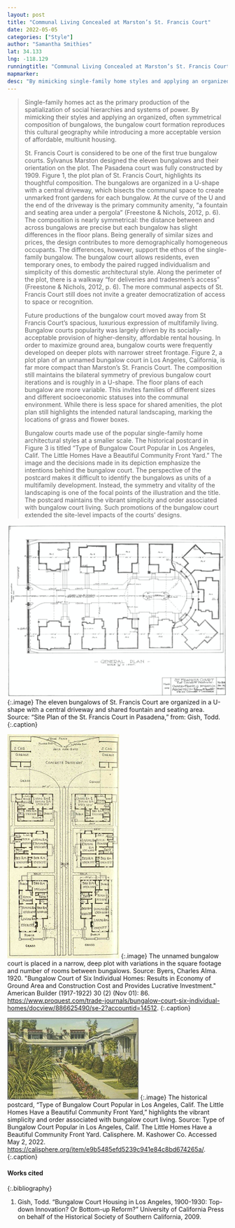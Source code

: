 ```yaml
---
layout: post
title: "Communal Living Concealed at Marston’s St. Francis Court"
date: 2022-05-05
categories: ["Style"]
author: "Samantha Smithies"
lat: 34.133
lng: -118.129
runningtitle: "Communal Living Concealed at Marston’s St. Francis Court"
mapmarker: 
desc: "By mimicking single-family home styles and applying an organized composition of bungalows, the bungalow court reproduces social and spatial marginality while introducing a more acceptable version of affordable, multiunit housing."
---
```

> Single-family homes act as the primary production of the spatialization of social hierarchies and systems of power. By mimicking their styles and applying an organized, often symmetrical composition of bungalows, the bungalow court formation reproduces this cultural geography while introducing a more acceptable version of affordable, multiunit housing. 
> 
> St. Francis Court is considered to be one of the first true bungalow courts. Sylvanus Marston designed the eleven bungalows and their orientation on the plot. The Pasadena court was fully constructed by 1909. Figure 1, the plot plan of St. Francis Court, highlights its thoughtful composition. The bungalows are organized in a U-shape with a central driveway, which bisects the communal space to create unmarked front gardens for each bungalow. At the curve of the U and the end of the driveway is the primary community amenity, “a fountain and seating area under a pergola” (Freestone & Nichols, 2012, p. 6). The composition is nearly symmetrical: the distance between and across bungalows are precise but each bungalow has slight differences in the floor plans. Being generally of similar sizes and prices, the design contributes to more demographically homogeneous occupants. The differences, however, support the ethos of the single-family bungalow. The bungalow court allows residents, even temporary ones, to embody the paired rugged individualism and simplicity of this domestic architectural style. Along the perimeter of the plot, there is a walkway “for deliveries and tradesmen’s access” (Freestone & Nichols, 2012, p. 6). The more communal aspects of St. Francis Court still does not invite a greater democratization of access to space or recognition. 
> 
> Future productions of the bungalow court moved away from St Francis Court’s spacious, luxurious expression of multifamily living. Bungalow courts popularity was largely driven by its socially-acceptable provision of higher-density, affordable rental housing. In order to maximize ground area, bungalow courts were frequently developed on deeper plots with narrower street frontage. Figure 2, a plot plan of an unnamed bungalow court in Los Angeles, California, is far more compact than Marston’s St. Francis Court. The composition still maintains the bilateral symmetry of previous bungalow court iterations and is roughly in a U-shape. The floor plans of each bungalow are more variable. This invites families of different sizes and different socioeconomic statuses into the communal environment. While there is less space for shared amenities, the plot plan still highlights the intended natural landscaping, marking the locations of grass and flower boxes. 
> 
> Bungalow courts made use of the popular single-family home architectural styles at a smaller scale. The historical postcard in Figure 3 is titled “Type of Bungalow Court Popular in Los Angeles, Calif. The Little Homes Have a Beautiful Community Front Yard.” The image and the decisions made in its depiction emphasize the intentions behind the bungalow court. The perspective of the postcard makes it difficult to identify the bungalows as units of a multifamily development. Instead, the symmetry and vitality of the landscaping is one of the focal points of the illustration and the title. The postcard maintains the vibrant simplicity and order associated with bungalow court living. Such promotions of the bungalow court extended the site-level impacts of the courts’ designs. 

![Plot Plan of St. Francis Court in Pasadena](images/marston_phase1_image1.png)
   {:.image} 
The eleven bungalows of St. Francis Court are organized in a U-shape with a central driveway and shared fountain and seating area. Source: “Site Plan of the St. Francis Court in Pasadena,” from: Gish, Todd. 
   {:.caption} 

![Plot Plan of a Bungalow Court in Los Angeles Designed by Myron J. King](images/marston_phase1_image2.png)
   {:.image}
The unnamed bungalow court is placed in a narrow, deep plot with variations in the square footage and number of rooms between bungalows. Source: Byers, Charles Alma. 1920. "Bungalow Court of Six Individual Homes: Results in Economy of Ground Area and Construction Cost and Provides Lucrative Investment." American Builder (1917-1922) 30 (2) (Nov 01): 86. https://www.proquest.com/trade-journals/bungalow-court-six-individual-homes/docview/886625490/se-2?accountid=14512.
  {:.caption}

![Postcard of a Type of Bungalow Court Popular in Los Angeles, Calif.](images/marston_phase1_image3.png)
   {:.image} 
The historical postcard, “Type of Bungalow Court Popular in Los Angeles, Calif. The Little Homes Have a Beautiful Community Front Yard,” highlights the vibrant simplicity and order associated with bungalow court living. Source: Type of Bungalow Court Popular in Los Angeles, Calif. The Little Homes Have a Beautiful Community Front Yard. Calisphere. M. Kashower Co. Accessed May 2, 2022. https://calisphere.org/item/e9b5485efd5239c941e84c8bd674265a/. 
   {:.caption} 

#### Works cited

{:.bibliography}
1. Gish, Todd. “Bungalow Court Housing in Los Angeles, 1900-1930: Top-down Innovation? Or Bottom-up Reform?” University of California Press on behalf of the Historical Society of Southern California, 2009. 
